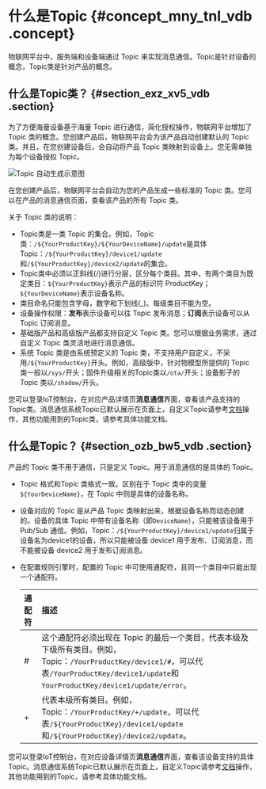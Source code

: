 # 什么是Topic {#concept_mny_tnl_vdb .concept}

物联网平台中，服务端和设备端通过 Topic 来实现消息通信。Topic是针对设备的概念，Topic类是针对产品的概念。

## 什么是Topic类？ {#section_exz_xv5_vdb .section}

为了方便海量设备基于海量 Topic 进行通信，简化授权操作，物联网平台增加了 Topic 类的概念。您创建产品后，物联网平台会为该产品自动创建默认的 Topic 类。并且，在您创建设备后，会自动将产品 Topic 类映射到设备上。您无需单独为每个设备授权 Topic。

![](images/2678_zh-CN.png "Topic 自动生成示意图")

在您创建产品后，物联网平台会自动为您的产品生成一些标准的 Topic 类。您可以在产品的消息通信页面，查看该产品的所有 Topic 类。

关于 Topic 类的说明：

-   Topic类是一类 Topic 的集合。例如，Topic 类：`/${YourProductKey}/${YourDeviceName}/update`是具体 Topic：`/${YourProductKey}/device1/update`和`/${YourProductKey}/device2/update`的集合。
-   Topic类中必须以正斜线\(/\)进行分层，区分每个类目。其中，有两个类目为既定类目：`${YourProductKey}`表示产品的标识符 ProductKey；`${YourDeviceName}`表示设备名称。
-   类目命名只能包含字母，数字和下划线\(\_\)。每级类目不能为空。
-   设备操作权限：**发布**表示设备可以往 Topic 发布消息；**订阅**表示设备可以从 Topic 订阅消息。
-   基础版产品和高级版产品都支持自定义 Topic 类。您可以根据业务需求，通过自定义 Topic 类灵活地进行消息通信。
-   系统 Topic 类是由系统预定义的 Topic 类，不支持用户自定义，不采用`/${YourProductKey}`开头。例如，高级版中，针对物模型所提供的 Topic 类一般以`/sys/`开头；固件升级相关的Topic类以`/ota/`开头；设备影子的 Topic 类以`/shadow/`开头。

您可以登录IoT控制台，在对应产品详情页**消息通信**界面，查看该产品支持的Topic类。消息通信系统Topic已默认展示在页面上，自定义Topic请参考[文档](intl.zh-CN/用户指南/产品与设备/Topic/自定义Topic.md#)操作，其他功能用到的Topic类，请参考具体功能文档。

## 什么是Topic？ {#section_ozb_bw5_vdb .section}

产品的 Topic 类不用于通信，只是定义 Topic。用于消息通信的是具体的 Topic。

-   Topic 格式和Topic 类格式一致。区别在于 Topic 类中的变量`${YourDeviceName}`，在 Topic 中则是具体的设备名称。
-   设备对应的 Topic 是从产品 Topic 类映射出来，根据设备名称而动态创建的。设备的具体 Topic 中带有设备名称（即`DeviceName`），只能被该设备用于 Pub/Sub 通信。例如，Topic：`/${YourProductKey}/device1/update`归属于设备名为device1的设备，所以只能被设备 device1 用于发布、订阅消息，而不能被设备 device2 用于发布订阅消息。
-   在配置规则引擎时，配置的 Topic 中可使用通配符，且同一个类目中只能出现一个通配符。

    |通配符|描述|
    |:--|:-|
    |\#|这个通配符必须出现在 Topic 的最后一个类目，代表本级及下级所有类目。例如， Topic：`/YourProductKey/device1/#`，可以代表`/YourProductKey/device1/update`和`YourProductKey/device1/update/error`。|
    |+|代表本级所有类目。例如，Topic：`/YourProductKey/+/update`，可以代表`/${YourProductKey}/device1/update`和`/${YourProductKey}/device2/update`。|


您可以登录IoT控制台，在对应设备详情页**消息通信**界面，查看该设备支持的具体Topic。消息通信系统Topic已默认展示在页面上，自定义Topic请参考[文档](intl.zh-CN/用户指南/产品与设备/Topic/自定义Topic.md#)操作，其他功能用到的Topic，请参考具体功能文档。

